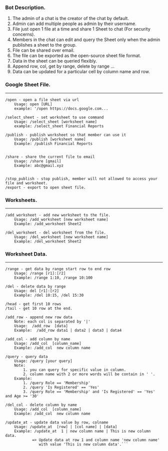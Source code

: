### Bot Description.

1. The admin of a chat is the creator of the chat by default.
2. Admin can add multiple people as admin by their username.
3. File just open 1 file at a time and share 1 Sheet to chat (For security concerns).
4. Members in the chat can edit and query the Sheet only when the admin publishes a sheet to the group.
5. File can be shared over email.
6. The file can be exported as the open-source sheet file format.
7. Data in the sheet can be queried flexibly.
8. Append row, col, get by range, delete by range ...
9. Data can be updated for a particular cell by column name and row.

### Google Sheet File.
-----------------------------------------------

```text
/open - open a file sheet via url
    Usage: open [URL]
    example: '/open https://docs.google.com...

/select_sheet - set worksheet to use command
    Usage: /select_sheet [worksheet name]
    example: /select_sheet Financial Reports

/publish - publish worksheet so that member can use it
    Usage: /publish [worksheet name]
    Example: /publish Financial Reports


/share - share the current file to email
    Usage: /share [gmail]
    Example: abc@gmail.xyz


/stop_publish - stop publish, member will not allowed to access your file and worksheet.
/export - export to open sheet file.
```

### Worksheets.
-----------------------------------------------

```text
/add_worksheet - add new worksheet to the file.
    Usage: /add_worksheet [new worksheet name]
    Example: /add_worksheet Sheet2

/del_worksheet - del worksheet from the file.
    Usage: /del_worksheet [new worksheet name]
    Example: /del_worksheet Sheet2
```

### Worksheet Data.
-----------------------------------------------

```text
/range - get data by range start row to end row
    Usage: /range [r1]:[r2]
    Example: /range 1:10, /range 10:100

/del - delete data by range
    Usage: del [r1]:[r2]
    Example: /del 10:15, /del 15:30

/head - get first 10 rows
/tail - get 10 row at the end.

/add_row - append new row data
    Note: each col is separated by '|'
    Usage:  /add_row  [data]
    Example:  /add_row data1 | data2 | data3 | data4

/add_col - add column by name
    Usage: /add_col  [column_name]
    Example: /add_col  new column name

/query - query data
    Usage: /query [your query]
    Note:
        1. you can query for specific value in column.
        2. column name with 2 or more words will be contain in ' '.
    Example:
        1. /query Role == 'Membership'
        2. /query 'Is Registered' == 'Yes'
        3. /query Role == 'Membership' and 'Is Registered' == 'Yes' and Age >= '30'

/del_col - delete column by name
    Usage: /add_col  [column_name]
    Example: /add_col  new column name

/update_at - update data value by row, colname
    Usage: /update_at  [row] | [col name] | [data]
    Example: /update_at  1 | new column name | This is new column data.
            => Update data at row 1 and column name 'new column name'
               with value 'This is new column data'.```

